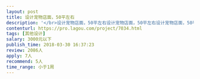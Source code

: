 ```yaml
---                
layout: post       
title: 设计宠物店面，50平左右           
description: '</br>设计宠物店面，50平左右设计宠物店面，50平左右设计宠物店面，50平左右设计宠物店面，50平左右设计宠物店面，50平左右设计宠物店面，50平左右设计宠物店面，50平左右设计宠物店面，50平左右设计宠物店面，50平左右设计宠物店面，50平左右</br>'     
contenturl: https://pro.lagou.com/project/7034.html      
tags: [其他设计]            
salary: 3000元以下          
publish_time: 2018-03-30 16:37:23         
review: 2086人                   
apply: 7人                   
recommend: 5人                   
time_range: 小于1周              
---                 
```

